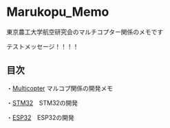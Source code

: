# Marukopu_Memo

東京農工大学航空研究会のマルチコプター関係のメモです

テストメッセージ！！！！

## 目次

・[Multicopter](documents/Multicopter/readme.md) マルコプ関係の開発メモ

・[STM32](documents/STM32/readme.md)　STM32の開発

・[ESP32](documents/ESP32/readme.md)　ESP32の開発

